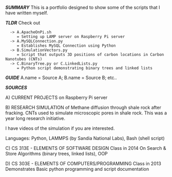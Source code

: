 ***SUMMARY***
This is a portfolio designed to show some of the scripts that I have written myself.

***TLDR***
Check out

      -> A.ApacheOnPi.sh  
         = Setting up LAMP server on Raspberry Pi server
      -> A.MySQLConnection.py
      	 = Establishes MySQL Connection using Python
      -> B.SimulationVectors.py
      	 = Script that outputs 3D positions of carbon locations in Carbon Nanotubes (CNTs)
      -> C.BinaryTree.py or C.LinkedLists.py
      	 = Python script demonstrating binary trees and linked lists
	 
***GUIDE***
A.name = Source A; B.name = Source B; etc..

***SOURCES***

  A) CURRENT PROJECTS on Raspberry Pi server

  B) RESEARCH SIMULATION of Methane diffusion through shale rock after fracking. CNTs used to simulate microscopic pores in shale rock. This was a year long research initiative.

   I have videos of the simulation if you are interested. 

   Languages: Python, LAMMPS (by Sandia National Labs), Bash (shell script)


  C) CS 313E - ELEMENTS OF SOFTWARE DESIGN
   Class in 2014
   On Search & Store Algorithms (binary trees, linked lists), OOP

  D) CS 303E - ELEMENTS OF COMPUTERS/PROGRAMMING
   Class in 2013
   Demonstrates Basic python programming and script documentation

